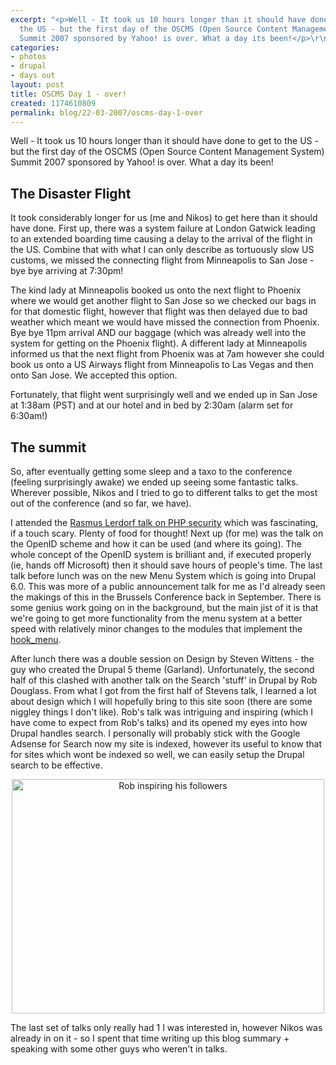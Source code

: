 ```yaml
---
excerpt: "<p>Well - It took us 10 hours longer than it should have done to get to
  the US - but the first day of the OSCMS (Open Source Content Management System)
  Summit 2007 sponsored by Yahoo! is over. What a day its been!</p>\r\n"
categories:
- photos
- drupal
- days out
layout: post
title: OSCMS Day 1 - over!
created: 1174610809
permalink: blog/22-03-2007/oscms-day-1-over
---
```

<p>Well - It took us 10 hours longer than it should have done to get to the US - but the first day of the OSCMS (Open Source Content Management System) Summit 2007 sponsored by Yahoo! is over. What a day its been!</p>
<!--break-->
<h2>The Disaster Flight</h2>
<p>It took considerably longer for us (me and Nikos) to get here than it should have done. First up, there was a system failure at London Gatwick leading to an extended boarding time causing a delay to the arrival of the flight in the US. Combine that with what I can only describe as tortuously slow US customs, we missed the connecting flight from Minneapolis to San Jose - bye bye arriving at 7:30pm!</p>
<p>The kind lady at Minneapolis booked us onto the next flight to Phoenix where we would get another flight to San Jose so we checked our bags in for that domestic flight, however that flight was then delayed due to bad weather which meant we would have missed the connection from Phoenix. Bye bye 11pm arrival AND our baggage (which was already well into the system for getting on the Phoenix flight). A different lady at Minneapolis informed us that the next flight from Phoenix was at 7am however she could book us onto a US Airways flight from Minneapolis to Las Vegas and then onto San Jose. We accepted this option.</p>
<p>Fortunately, that flight went surprisingly well and we ended up in San Jose at 1:38am (PST) and at our hotel and in bed by 2:30am (alarm set for 6:30am!)</p>
<h2>The summit</h2>
<p>So, after eventually getting some sleep and a taxo to the conference (feeling surprisingly awake) we ended up seeing some fantastic talks. Wherever possible, Nikos and I tried to go to different talks to get the most out of the conference (and so far, we have).</p>
<p>I attended the <a title="Rasmus Lerdorf talk on PHP and Security" href="http://2007.oscms-summit.org/node/487">Rasmus Lerdorf talk on PHP security</a> which was fascinating, if a touch scary. Plenty of food for thought! Next up (for me) was the talk on the OpenID scheme and how it can be used (and where its going). The whole concept of the OpenID system is brilliant and, if executed properly (ie, hands off Microsoft) then it should save hours of people's time. The last talk before lunch was on the new Menu System which is going into Drupal 6.0. This was more of a public announcement talk for me as I'd already seen the makings of this in the Brussels Conference back in September. There is some genius work going on in the background, but the main jist of it is that we're going to get more functionality from the menu system at a better speed with relatively minor changes to the modules that implement the <a title="Menu Hook for Drupal HEAD" href="http://api.drupal.org/api/HEAD/function/hook_menu">hook_menu</a>.</p>
<p>After lunch there was a double session on Design by Steven Wittens - the guy who created the Drupal 5 theme (Garland). Unfortunately, the second half of this clashed with another talk on the Search 'stuff' in Drupal by Rob Douglass. From what I got from the first half of Stevens talk, I learned a lot about design which I will hopefully bring to this site soon (there are some niggley things I don't like). Rob's talk was intriguing and inspiring (which I have come to expect from Rob's talks) and its opened my eyes into how Drupal handles search. I personally will probably stick with the Google Adsense for Search now my site is indexed, however its useful to know that for sites which wont be indexed so well, we can easily setup the Drupal search to be effective.</p>
<p style="text-align: center;"><img width="500" height="375" alt="Rob inspiring his followers" src="http://farm1.static.flickr.com/146/430779306_aec53731ea.jpg?v=0" /></p>
<p>The last set of talks only really had 1 I was interested in, however Nikos was already in on it - so I spent that time writing up this blog summary + speaking with some other guys who weren't in talks.</p>

